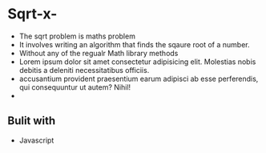 # Sqrt-x-
- The sqrt problem is maths problem
- It involves writing an algorithm that finds the sqaure root of a number.
- Without any of the regualr Math library methods
- Lorem ipsum dolor sit amet consectetur adipisicing elit. Molestias nobis debitis a deleniti necessitatibus officiis.
- accusantium provident praesentium earum adipisci ab esse perferendis, qui consequuntur ut autem? Nihil!
- 

## Bulit with 
- Javascript
